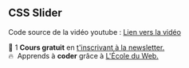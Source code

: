 ## CSS Slider

Code source de la vidéo youtube : [Lien vers la vidéo](https://youtu.be/UsDCClb2Fu4)

🚀 1 **Cours gratuit** en [t'inscrivant à la newsletter.](https://www.le-designer-du-web.com/news) <br>
🔥  &nbsp;Apprends à **coder** grâce à [L'École du Web.](https://www.ecole-du-web.net)

